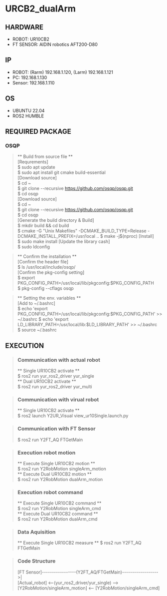 # URCB2_dualArm

## HARDWARE
* ROBOT: UR10CB2  
* FT SENSOR: AIDIN robotics AFT200-D80

## IP
* ROBOT: (Rarm) 192.168.1.120, (Larm) 192.168.1.121
* PC: 192.168.1.130
* Sensor: 192.168.1.110 

## OS
* UBUNTU 22.04
* ROS2 HUMBLE

## REQUIRED PACKAGE
### OSQP
  > ** Build from source file **  
  > [Requrements]  
  > $ sudo apt update  
  > $ sudo apt install git cmake build-essential  
  > [Download source]  
  > $ cd ~  
  > $ git clone --recursive https://github.com/osqp/osqp.git  
  > $ cd osqp  
  > [Download source]  
  > $ cd ~   
  > $ git clone --recursive https://github.com/osqp/osqp.git  
  > $ cd osqp  
  > [Generate the build directory & Build]  
  > $ mkdir build && cd build  
  > $ cmake -G "Unix Makefiles" -DCMAKE_BUILD_TYPE=Release -DCMAKE_INSTALL_PREFIX=/usr/local ..
  > $ make -j$(nproc) 
  > [Install]  
  > $ sudo make install
  > [Update the library cash]  
  > $ sudo ldconfig

  > ** Confirm the installation **  
  > [Confirm the header file]  
  > $ ls /usr/local/include/osqp/  
  > [Confirm the pkg-config setting]  
  > $ export PKG_CONFIG_PATH=/usr/local/lib/pkgconfig:$PKG_CONFIG_PATH    
  > $ pkg-config --cflags osqp    

  > ** Setting the env. variables **  
  > [Add to ~/.bashrc]  
  > $ echo 'export PKG_CONFIG_PATH=/usr/local/lib/pkgconfig:$PKG_CONFIG_PATH' >> ~/.bashrc
  > $ echo 'export LD_LIBRARY_PATH=/usr/local/lib:$LD_LIBRARY_PATH' >> ~/.bashrc  
  > $ source ~/.bashrc  

## EXECUTION
> ### Communication with actual robot
> ** Single UR10CB2 activate **   
> $ ros2 run yur_ros2_driver yur_single  
> ** Dual UR10CB2 activate **  
> $ ros2 run yur_ros2_driver yur_multi  

> ### Communication with virual robot
> ** Single UR10CB2 activate **  
> $ ros2 launch Y2UR_Visual view_ur10Single.launch.py  

> ### Communication with FT Sensor
> $ ros2 run Y2FT_AQ FTGetMain  

> ### Execution robot motion
> ** Execute Single UR10CB2 motion **    
> $ ros2 run Y2RobMotion singleArm_motion  
> ** Execute Dual UR10CB2 motion **    
> $ ros2 run Y2RobMotion dualArm_motion

> ### Execution robot command
> ** Execute Single UR10CB2 command **    
>    $ ros2 run Y2RobMotion singleArm_cmd   
> ** Execute Dual UR10CB2 command **    
> $ ros2 run Y2RobMotion dualArm_cmd

> ### Data Aquisition 
> ** Execute Single UR10CB2 measure **
> $ ros2 run Y2FT_AQ FTGetMain  

> ### Code Structure
> [FT Sensor]-----------------(Y2FT_AQ/FTGetMain)------------------>|  
> [Actual_robot] <--(yur_ros2_driver/yur_single) --> [Y2RobMotion/singleArm_motion] <-- [Y2RobMotion/singleArm_cmd]

